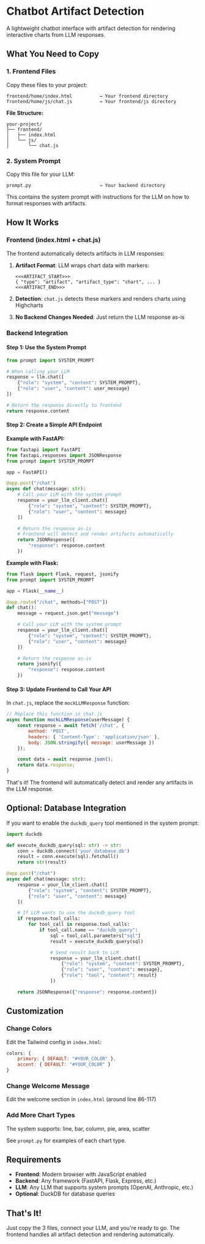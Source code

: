 # Chatbot Artifact Detection

A lightweight chatbot interface with artifact detection for rendering interactive charts from LLM responses.

## What You Need to Copy

### 1. Frontend Files

Copy these files to your project:

```
frontend/home/index.html          → Your frontend directory
frontend/home/js/chat.js          → Your frontend/js directory
```

**File Structure:**
```
your-project/
├── frontend/
│   ├── index.html
│   └── js/
│       └── chat.js
```

### 2. System Prompt

Copy this file for your LLM:

```
prompt.py                         → Your backend directory
```

This contains the system prompt with instructions for the LLM on how to format responses with artifacts.

## How It Works

### Frontend (index.html + chat.js)

The frontend automatically detects artifacts in LLM responses:

1. **Artifact Format**: LLM wraps chart data with markers:
   ```
   <<<ARTIFACT_START>>>
   { "type": "artifact", "artifact_type": "chart", ... }
   <<<ARTIFACT_END>>>
   ```

2. **Detection**: `chat.js` detects these markers and renders charts using Highcharts

3. **No Backend Changes Needed**: Just return the LLM response as-is

### Backend Integration

#### Step 1: Use the System Prompt

```python
from prompt import SYSTEM_PROMPT

# When calling your LLM
response = llm.chat([
    {"role": "system", "content": SYSTEM_PROMPT},
    {"role": "user", "content": user_message}
])

# Return the response directly to frontend
return response.content
```

#### Step 2: Create a Simple API Endpoint

**Example with FastAPI:**

```python
from fastapi import FastAPI
from fastapi.responses import JSONResponse
from prompt import SYSTEM_PROMPT

app = FastAPI()

@app.post("/chat")
async def chat(message: str):
    # Call your LLM with the system prompt
    response = your_llm_client.chat([
        {"role": "system", "content": SYSTEM_PROMPT},
        {"role": "user", "content": message}
    ])

    # Return the response as-is
    # Frontend will detect and render artifacts automatically
    return JSONResponse({
        "response": response.content
    })
```

**Example with Flask:**

```python
from flask import Flask, request, jsonify
from prompt import SYSTEM_PROMPT

app = Flask(__name__)

@app.route("/chat", methods=["POST"])
def chat():
    message = request.json.get("message")

    # Call your LLM with the system prompt
    response = your_llm_client.chat([
        {"role": "system", "content": SYSTEM_PROMPT},
        {"role": "user", "content": message}
    ])

    # Return the response as-is
    return jsonify({
        "response": response.content
    })
```

#### Step 3: Update Frontend to Call Your API

In `chat.js`, replace the `mockLLMResponse` function:

```javascript
// Replace this function in chat.js
async function mockLLMResponse(userMessage) {
    const response = await fetch('/chat', {
        method: 'POST',
        headers: { 'Content-Type': 'application/json' },
        body: JSON.stringify({ message: userMessage })
    });

    const data = await response.json();
    return data.response;
}
```

That's it! The frontend will automatically detect and render any artifacts in the LLM response.

## Optional: Database Integration

If you want to enable the `duckdb_query` tool mentioned in the system prompt:

```python
import duckdb

def execute_duckdb_query(sql: str) -> str:
    conn = duckdb.connect('your_database.db')
    result = conn.execute(sql).fetchall()
    return str(result)

@app.post("/chat")
async def chat(message: str):
    response = your_llm_client.chat([
        {"role": "system", "content": SYSTEM_PROMPT},
        {"role": "user", "content": message}
    ])

    # If LLM wants to use the duckdb_query tool
    if response.tool_calls:
        for tool_call in response.tool_calls:
            if tool_call.name == "duckdb_query":
                sql = tool_call.parameters["sql"]
                result = execute_duckdb_query(sql)

                # Send result back to LLM
                response = your_llm_client.chat([
                    {"role": "system", "content": SYSTEM_PROMPT},
                    {"role": "user", "content": message},
                    {"role": "tool", "content": result}
                ])

    return JSONResponse({"response": response.content})
```

## Customization

### Change Colors

Edit the Tailwind config in `index.html`:

```javascript
colors: {
    primary: { DEFAULT: "#YOUR_COLOR" },
    accent: { DEFAULT: "#YOUR_COLOR" }
}
```

### Change Welcome Message

Edit the welcome section in `index.html` (around line 86-117)

### Add More Chart Types

The system supports: line, bar, column, pie, area, scatter

See `prompt.py` for examples of each chart type.

## Requirements

- **Frontend**: Modern browser with JavaScript enabled
- **Backend**: Any framework (FastAPI, Flask, Express, etc.)
- **LLM**: Any LLM that supports system prompts (OpenAI, Anthropic, etc.)
- **Optional**: DuckDB for database queries

## That's It!

Just copy the 3 files, connect your LLM, and you're ready to go. The frontend handles all artifact detection and rendering automatically.
